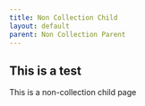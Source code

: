 ```yaml
---
title: Non Collection Child
layout: default
parent: Non Collection Parent
---
```


## This is a test

This is a non-collection child page
